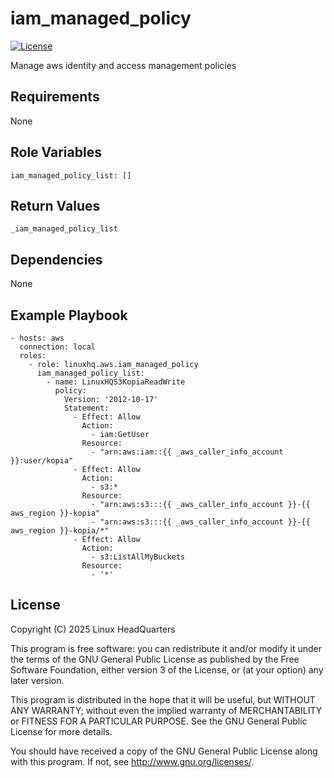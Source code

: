 # iam\_managed\_policy

[![License](https://img.shields.io/badge/license-GPLv3-lightgreen)](https://www.gnu.org/licenses/gpl-3.0.en.html#license-text)

Manage aws identity and access management policies

## Requirements

None

## Role Variables

    iam_managed_policy_list: []

## Return Values

    _iam_managed_policy_list

## Dependencies

None

## Example Playbook

    - hosts: aws
      connection: local
      roles:
        - role: linuxhq.aws.iam_managed_policy
          iam_managed_policy_list:
            - name: LinuxHQS3KopiaReadWrite
              policy:
                Version: '2012-10-17'
                Statement:
                  - Effect: Allow
                    Action:
                      - iam:GetUser
                    Resource:
                      - "arn:aws:iam::{{ _aws_caller_info_account }}:user/kopia"
                  - Effect: Allow
                    Action:
                      - s3:*
                    Resource:
                      - "arn:aws:s3:::{{ _aws_caller_info_account }}-{{ aws_region }}-kopia"
                      - "arn:aws:s3:::{{ _aws_caller_info_account }}-{{ aws_region }}-kopia/*"
                  - Effect: Allow
                    Action:
                      - s3:ListAllMyBuckets
                    Resource:
                      - '*'

## License

Copyright (C) 2025 Linux HeadQuarters

This program is free software: you can redistribute it and/or modify
it under the terms of the GNU General Public License as published by
the Free Software Foundation, either version 3 of the License, or
(at your option) any later version.

This program is distributed in the hope that it will be useful,
but WITHOUT ANY WARRANTY; without even the implied warranty of
MERCHANTABILITY or FITNESS FOR A PARTICULAR PURPOSE. See the
GNU General Public License for more details.

You should have received a copy of the GNU General Public License
along with this program. If not, see <http://www.gnu.org/licenses/>.
